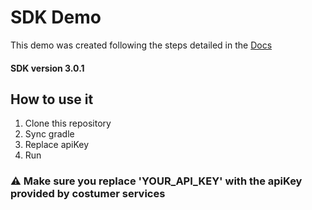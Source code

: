 # SDK Demo
This demo was created following the steps detailed in the [Docs](https://github.com/TrullyAI/TrullyDocs)

#### SDK version 3.0.1

## How to use it

 1. Clone this repository 
 2. Sync gradle 
 3. Replace apiKey 
 4. Run

### ⚠️ Make sure you replace 'YOUR_API_KEY' with the apiKey provided by costumer services
